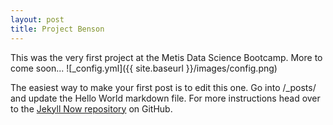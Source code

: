 ```yaml
---
layout: post
title: Project Benson
---
```


This was the very first project at the Metis Data Science Bootcamp.  More to come soon...
![_config.yml]({{ site.baseurl }}/images/config.png)

The easiest way to make your first post is to edit this one. Go into /_posts/ and update the Hello World markdown file. For more instructions head over to the [Jekyll Now repository](https://github.com/barryclark/jekyll-now) on GitHub.